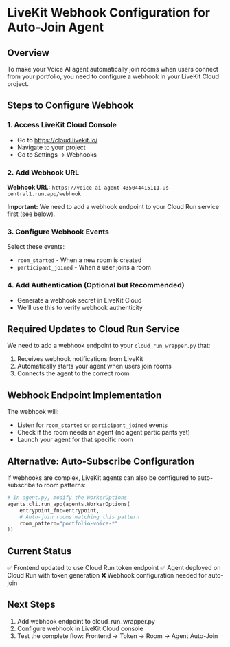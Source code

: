 # LiveKit Webhook Configuration for Auto-Join Agent

## Overview
To make your Voice AI agent automatically join rooms when users connect from your portfolio, you need to configure a webhook in your LiveKit Cloud project.

## Steps to Configure Webhook

### 1. Access LiveKit Cloud Console
- Go to https://cloud.livekit.io/
- Navigate to your project
- Go to Settings → Webhooks

### 2. Add Webhook URL
**Webhook URL:** `https://voice-ai-agent-435044415111.us-central1.run.app/webhook`

**Important:** We need to add a webhook endpoint to your Cloud Run service first (see below).

### 3. Configure Webhook Events
Select these events:
- `room_started` - When a new room is created
- `participant_joined` - When a user joins a room

### 4. Add Authentication (Optional but Recommended)
- Generate a webhook secret in LiveKit Cloud
- We'll use this to verify webhook authenticity

## Required Updates to Cloud Run Service

We need to add a webhook endpoint to your `cloud_run_wrapper.py` that:

1. Receives webhook notifications from LiveKit
2. Automatically starts your agent when users join rooms
3. Connects the agent to the correct room

## Webhook Endpoint Implementation

The webhook will:
- Listen for `room_started` or `participant_joined` events
- Check if the room needs an agent (no agent participants yet)
- Launch your agent for that specific room

## Alternative: Auto-Subscribe Configuration

If webhooks are complex, LiveKit agents can also be configured to auto-subscribe to room patterns:

```python
# In agent.py, modify the WorkerOptions
agents.cli.run_app(agents.WorkerOptions(
    entrypoint_fnc=entrypoint,
    # Auto-join rooms matching this pattern
    room_pattern="portfolio-voice-*"
))
```

## Current Status

✅ Frontend updated to use Cloud Run token endpoint
✅ Agent deployed on Cloud Run with token generation
❌ Webhook configuration needed for auto-join

## Next Steps

1. Add webhook endpoint to cloud_run_wrapper.py
2. Configure webhook in LiveKit Cloud console
3. Test the complete flow: Frontend → Token → Room → Agent Auto-Join

